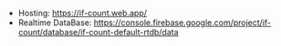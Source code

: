 * Hosting: https://if-count.web.app/
* Realtime DataBase: https://console.firebase.google.com/project/if-count/database/if-count-default-rtdb/data

